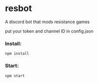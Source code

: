 # resbot

A discord bot that mods resistance games

put your token and channel ID in config.json


### Install:
```
npm install
```

### Start:
```
npm start
```
